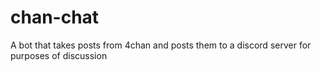 # chan-chat
A bot that takes posts from 4chan and posts them to a discord server for purposes of discussion
